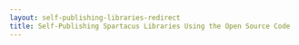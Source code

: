 ```yaml
---
layout: self-publishing-libraries-redirect
title: Self-Publishing Spartacus Libraries Using the Open Source Code
---
```


